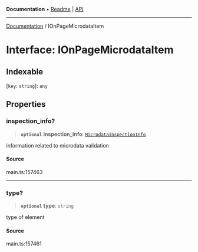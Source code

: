 **Documentation** • [Readme](../README.md) \| [API](../globals.md)

***

[Documentation](../README.md) / IOnPageMicrodataItem

# Interface: IOnPageMicrodataItem

## Indexable

 \[`key`: `string`\]: `any`

## Properties

### inspection\_info?

> **`optional`** **inspection\_info**: [`MicrodataInspectionInfo`](../classes/MicrodataInspectionInfo.md)

information related to microdata validation

#### Source

main.ts:157463

***

### type?

> **`optional`** **type**: `string`

type of element

#### Source

main.ts:157461
